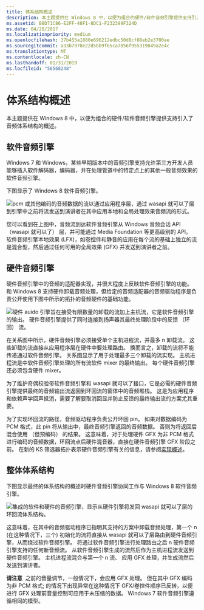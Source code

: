 ```yaml
---
title: 体系结构概述
description: 本主题提供在 Windows 8 中，以便为组合的硬件/软件音频引擎提供支持引入了音频体系结构的概述。
ms.assetid: B8D71C86-E2FF-48F1-8DC1-F232399F324D
ms.date: 04/20/2017
ms.localizationpriority: medium
ms.openlocfilehash: 37b455a1880e696212edbc50d8cf88eb2e3700ae
ms.sourcegitcommit: a33b7978e22d5bb9f65ca7056f955319049a2e4c
ms.translationtype: MT
ms.contentlocale: zh-CN
ms.lasthandoff: 01/31/2019
ms.locfileid: "56568248"
---
```

# <a name="architectural-overview"></a>体系结构概述


本主题提供在 Windows 8 中，以便为组合的硬件/软件音频引擎提供支持引入了音频体系结构的概述。

## <a name="span-idthesoftwareaudioenginespanspan-idthesoftwareaudioenginespanspan-idthesoftwareaudioenginespanthe-software-audio-engine"></a><span id="The_software_audio_engine"></span><span id="the_software_audio_engine"></span><span id="THE_SOFTWARE_AUDIO_ENGINE"></span>软件音频引擎


Windows 7 和 Windows，某些早期版本中的音频引擎支持允许第三方开发人员能够插入软件解码器，编码器，并在处理管道中的特定点上的其他一般音频效果的软件音频引擎。

下图显示了 Windows 8 软件音频引擎。

![pcm 或其他编码的音频数据的流以通过应用程序层，通过 wasapi 就可以了层到引擎中之前将流发送到演讲者在其中应用本地和全局处理效果音频流的形式。](images/audio-engine1.png)

您可以看到在上图中，音频流到达软件音频引擎从 Windows 音频会话 API （wasapi 就可以了） 层，并可能通过 Media Foundation 等更高级别的 API。 软件音频引擎本地效果 (LFX)，如卷控件和静音的应用在每个流的基础上独立的流是混合型，然后通过任何可用的全局效果 (GFX) 并发送到演讲者之前。

## <a name="span-idthehardwareaudioenginespanspan-idthehardwareaudioenginespanspan-idthehardwareaudioenginespanthe-hardware-audio-engine"></a><span id="The_hardware_audio_engine"></span><span id="the_hardware_audio_engine"></span><span id="THE_HARDWARE_AUDIO_ENGINE"></span>硬件音频引擎


硬件音频引擎中的音频的适配器实现，并很大程度上反映软件音频引擎的功能。 和 Windows 8 支持硬件卸载音频处理，但给定的音频适配器的音频驱动程序是负责公开使用下图中所示的拓扑的音频硬件的基础功能。

![硬件 auido 引擎旨在接受有限数量的卸载的流加上主机流，它是软件音频引擎的输出。 硬件音频引擎提供了同时连接到扬声器其最终处理阶段中的反馈 （环回） 流。](images/audio-engine3.png)

在关系图中所示，硬件音频引擎必须接受单个主机进程流，并最多 n 卸载流。 这些卸载的流直接从应用程序层在硬件中要处理路由。 换而言之，卸载的流将不能传递通过软件音频引擎。 关系图显示了用于处理最多三个卸载的流实现。 主机进程流是中软件音频引擎处理的所有流软件 mixer 的最终输出。 每个硬件音频引擎还必须包含硬件 mixer。

为了维护奇偶校验带软件音频引擎和 wasapi 就可以了接口，它是必需的硬件音频引擎提供最终的音频输出流返回到环回流的窗体中的音频堆栈。 这是为应用程序和依赖声学回声抵消，需要了解要取消回显并防止反馈的最终输出流的方案尤其重要。

为了实现环回流的路径，音频驱动程序负责公开环回 pin。 如果对数据编码为 PCM 格式，此 pin 将从输出中，最终音频引擎返回的音频数据。 否则为将返回后混合使用 （但预编码） 的结果。 这意味着，对于处理硬件 GFX 为非 PCM 格式进行编码的音频数据，环回流点后硬件混音器，直接在硬件音频引擎 GFX 阶段之前。 在新的 KS 筛选器拓扑表示硬件音频引擎有关的信息，请参阅[实现概述](implementation-overview.md)。

## <a name="span-idtheoverallarchitecturespanspan-idtheoverallarchitecturespanspan-idtheoverallarchitecturespanthe-overall-architecture"></a><span id="The_overall_architecture"></span><span id="the_overall_architecture"></span><span id="THE_OVERALL_ARCHITECTURE"></span>整体体系结构


下图显示最终的体系结构的概述时硬件音频引擎协同工作与 Windows 8 软件音频引擎。

![集成的软件和硬件的音频引擎，显示从硬件引擎将发回 wasapi 就可以了层的环回流体系结构。](images/audio-engine2.png)

这意味着，在其中的音频驱动程序已指明其支持的方案中卸载音频处理，第一个 n (在这种情况下，三个) 初始化的流将直接从 wasapi 就可以了层路由到硬件音频引擎，从而绕过软件音频引擎。 将通过软件音频引擎进行处理路由之后 n 硬件音频引擎支持的任何新音频流。 从软件音频引擎生成的流然后作为主机进程流发送到硬件音频引擎。 主机进程流混合与第一个 n 流、 应用 GFX 处理，并生成流然后发送到演讲者。

**请注意**  之前的音量调节，一般情况下，会应用 GFX 处理。 但在其中 GFX 编码为非 PCM 格式; 的情况下出现异常在这种情况下 GFX/卷控件顺序已反转，以便进行 GFX 处理前音量控制可应用于未压缩的数据。 Windows 7 软件音频引擎遵循相同的模型。

 

 

 




